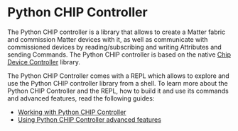 # Python CHIP Controller

The Python CHIP controller is a library that allows to create a Matter fabric
and commission Matter devices with it, as well as communicate with commissioned
devices by reading/subscribing and writing Attributes and sending Commands. The
Python CHIP controller is based on the native [Chip Device Controller](../)
library.

The Python CHIP Controller comes with a REPL which allows to explore and use the
Python CHIP controller library from a shell. To learn more about the Python CHIP
Controller and the REPL, how to build it and use its commands and advanced
features, read the following guides:

-   [Working with Python CHIP Controller](../../../docs/development_controllers/chip-repl/python_chip_controller_building.md)
-   [Using Python CHIP Controller advanced features](../../../docs/development_controllers/chip-repl/python_chip_controller_advanced_usage.md)
